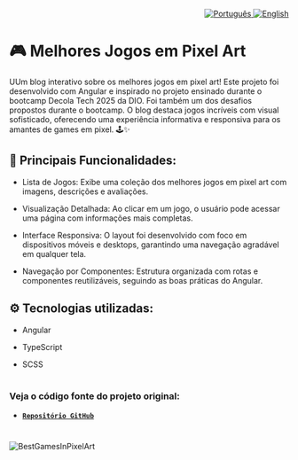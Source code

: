 <p align="right">
  <a href="README.md">
    <img src="https://img.icons8.com/?size=60&id=iHI2gDXCsMzH&format=png&color=000000" alt="Português" />
  </a>
  <a href="README.en.md">
    <img src="https://img.icons8.com/?size=60&id=yzSggttkqLf4&format=png&color=000000" alt="English" />
  </a>
</p>

# 🎮 Melhores Jogos em Pixel Art
UUm blog interativo sobre os melhores jogos em pixel art! Este projeto foi desenvolvido com Angular e inspirado no projeto ensinado durante o bootcamp Decola Tech 2025 da DIO. Foi também um dos desafios propostos durante o bootcamp. O blog destaca jogos incríveis com visual sofisticado, oferecendo uma experiência informativa e responsiva para os amantes de games em pixel. 🕹️✨

## 📌 Principais Funcionalidades:
- Lista de Jogos: Exibe uma coleção dos melhores jogos em pixel art com imagens, descrições e avaliações.

- Visualização Detalhada: Ao clicar em um jogo, o usuário pode acessar uma página com informações mais completas.

- Interface Responsiva: O layout foi desenvolvido com foco em dispositivos móveis e desktops, garantindo uma navegação agradável em qualquer tela.

- Navegação por Componentes: Estrutura organizada com rotas e componentes reutilizáveis, seguindo as boas práticas do Angular.

## ⚙️ Tecnologias utilizadas:
- Angular

- TypeScript

- SCSS
#
### Veja o código fonte do projeto original:
- <a href="https://github.com/felipeAguiarCode/angular-blog">**`Repositório GitHub`**</a>
#
![BestGamesInPixelArt](https://github.com/user-attachments/assets/4eaf8e76-f48f-4b62-b172-1203ac07275b)
